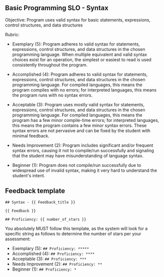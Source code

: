 ## Basic Programming SLO - Syntax

Objective: Program uses valid syntax for basic statements, expressions, control structures, and data structures

Rubric:

- Exemplary (5): Program adheres to valid syntax for statements, expressions, control structures, and data structures in the chosen programming language. When multiple equivalent and valid syntax choices exist for an operation, the simplest or easiest to read is used consistently throughout the program.

- Accomplished (4): Program adheres to valid syntax for statements, expressions, control structures, and data structures in the chosen programming language. For compiled languages, this means the program compiles with no errors; for interpreted languages, this means the program runs with no syntax errors.

- Acceptable (3): Program uses mostly valid syntax for statements, expressions, control structures, and data structures in the chosen programming language. For compiled languages, this means the program has a few minor compile-time errors; for interpreted languages, this means the program contains a few minor syntax errors. These syntax errors are not pervasive and can be fixed by the student with minimal feedback.

- Needs Improvement (2): Program includes significant and/or frequent syntax errors, causing it not to compile/run successfully and signaling that the student may have misunderstanding of language syntax.

- Beginner (1): Program does not compile/run successfully due to widespread use of invalid syntax, making it very hard to understand the student's intent.

## Feedback template

```template
## Syntax - {{ Feedback_title }}

{{ Feedback }}

## Proficiency: {{ number_of_stars }}
```

You absolutely MUST follow this template, as the system will look for a specific string as follows to determine the number of stars per your assessment:

- Exemplary (5): `## Proficiency: *****`
- Accomplished (4): `## Proficiency: ****`
- Acceptable (3): `## Proficiency: ***`
- Needs Improvement (2): `## Proficiency: **`
- Beginner (1): `## Proficiency: *`
